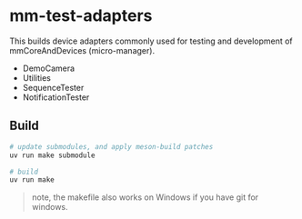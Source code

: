 # mm-test-adapters

This builds device adapters commonly used for testing and
development of mmCoreAndDevices (micro-manager).

- DemoCamera
- Utilities
- SequenceTester
- NotificationTester

## Build

```sh
# update submodules, and apply meson-build patches
uv run make submodule

# build
uv run make
```

> note, the makefile also works on Windows if you have git for windows.
